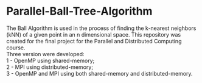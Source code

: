 # Parallel-Ball-Tree-Algorithm

The Ball Algorithm is used in the process of finding the k-nearest neighbors (kNN) of a given point in an n dimensional space. 
This repository was created for the final project for the Parallel and Distributed Computing course. <br />
Three version were developed: <br />
1 - OpenMP using shared-memory; <br />
2 - MPI using distributed-memory; <br />
3 - OpenMP and MPI using both shared-memory and distributed-memory. <br />
